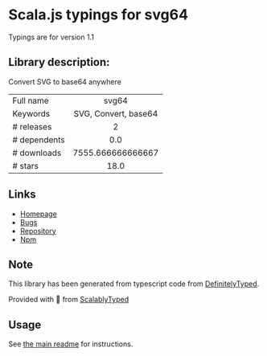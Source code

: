 
# Scala.js typings for svg64

Typings are for version 1.1

## Library description:
Convert SVG to base64 anywhere

|                    |                 |
| ------------------ | :-------------: |
| Full name          | svg64 |
| Keywords           | SVG, Convert, base64 |
| # releases         | 2 |
| # dependents       | 0.0 |
| # downloads        | 7555.666666666667 |
| # stars            | 18.0 |

## Links
- [Homepage](https://github.com/scriptex/svg64#readme)
- [Bugs](https://github.com/scriptex/svg64/issues)
- [Repository](https://github.com/scriptex/svg64)
- [Npm](https://www.npmjs.com/package/svg64)
    


## Note
This library has been generated from typescript code from [DefinitelyTyped](https://definitelytyped.org).

Provided with :purple_heart: from [ScalablyTyped](https://github.com/oyvindberg/ScalablyTyped)

## Usage
See [the main readme](../../readme.md) for instructions.


